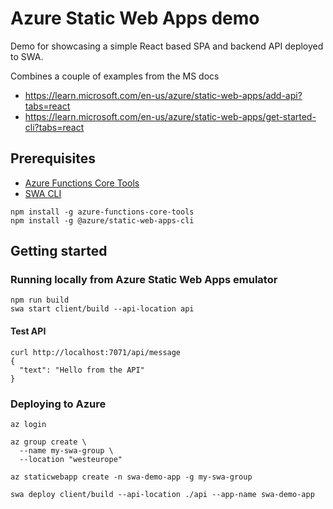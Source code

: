 # Azure Static Web Apps demo

Demo for showcasing a simple React based SPA and backend API deployed to SWA.

Combines a couple of examples from the MS docs

- https://learn.microsoft.com/en-us/azure/static-web-apps/add-api?tabs=react
- https://learn.microsoft.com/en-us/azure/static-web-apps/get-started-cli?tabs=react

## Prerequisites

- [Azure Functions Core Tools](https://learn.microsoft.com/en-us/azure/azure-functions/functions-run-local)
- [SWA CLI](https://azure.github.io/static-web-apps-cli/docs/use/install)

```
npm install -g azure-functions-core-tools
npm install -g @azure/static-web-apps-cli
```

## Getting started

### Running locally from Azure Static Web Apps emulator

```
npm run build
swa start client/build --api-location api
```

#### Test API

```
curl http://localhost:7071/api/message
{
  "text": "Hello from the API"
}
```

### Deploying to Azure

```
az login

az group create \
  --name my-swa-group \
  --location "westeurope"

az staticwebapp create -n swa-demo-app -g my-swa-group

swa deploy client/build --api-location ./api --app-name swa-demo-app
```
